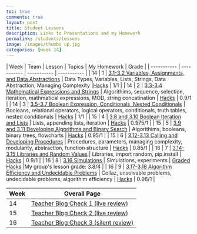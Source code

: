 ```yaml
---
toc: true
comments: true
layout: post
title: Student Lessons
description: Links to Presentations and my Homework
permalink: /students/lessons
image: /images/thumbs up.jpg
categories: [week 14]
---
```


| Week  |  Team      | Lesson | Topics  |  My Homework | Grade |
| ----------- | ----------- | ----------- | ----------- |
| 14          | 1          |   [3.1-3.2 Variables, Assignments, and Data Abstractions](https://alexac54767.github.io/Alexa-Fastpage/jupyter/python/week%2014/2022/11/26/group1lesson.html)   | Data Types, Variables, Lists, Strings, Data Abstraction, Managing Complexity |[Hacks](https://alexac54767.github.io/Alexa-Fastpage/students/groupone) | 1/1 |
| 14 | 2 | [3.3-3.4 Mathematical Expressions and Strings](https://hsinaditam.github.io/Tea_Lounge/wk2/2022/11/20/Lesson-presentation.html) | Algorithims, sequence, selection, iteration, mathmatical expressions, MOD, string concatination | [Hacks](https://alexac54767.github.io/Alexa-Fastpage/students/grouptwo) | 0.9/1 |
| 14 | 3 |  [3.5-3.7 Boolean Expression, Conditionals, Nested Conditionals](https://f1nnc.github.io/dolphins/lesson) | Booleans, relational operators, logical operators, conditionals, truth tables, nested conditionals | [Hacks](https://alexac54767.github.io/Alexa-Fastpage/students/groupthree)  | 1/1 |
| 15 | 4 |  [3.8 and 3.10 Boolean Iteration and Lists](https://teamorborb.github.io/TeamOrbOrb/lesson%20plans/2022/11/28/Unit_3.8_3.10.html) | Lists, appending lists, iteration | [Hacks](https://alexac54767.github.io/Alexa-Fastpage/students/groupfour) | 0.975/1 |
| 15 | 5 | [3.9 and 3.11 Developing Algorithms and Binary Search](https://gwang1224.github.io/repository_1/trimester%202%20student%20teaching/2022/12/02/unit3-9-11.html) | Algorithims, booleans, binary trees, flowcharts | [Hacks](https://alexac54767.github.io/Alexa-Fastpage/students/groupfive) | 0.95/1 |
| 15 | 6 | [3.12-3.13 Calling and Developing Procedures](https://davidvasilev1.github.io/group-tri2/2022/12/04/lesson3.12_3.13.html) | Procedures, parameters, managing complexity, modularity, abstraction, function structure | [Hacks](https://alexac54767.github.io/Alexa-Fastpage/students/groupsix)  | 0.85/1 |
| 16 | 7 | [3.14-3.15 Libraries and Random Values](https://davidvasilev1.github.io/group-tri2/2022/12/04/lesson3.12_3.13.html) | Libraries, import random, pip.install | [Hacks](https://alexac54767.github.io/Alexa-Fastpage/students/groupseven)  | 0.9/1 |
| 16 | 8 | [3.16 Simulations](https://srihitakott1213.github.io/TeamBaddies/studentlesson/simulations) | Simulations, experiments | [Graded Hacks](https://srihitakott1213.github.io/TeamBaddies/studentlesson/grades) |My group's lesson grade: 3.8/4 |
| 16 | 9 | [3.17-3.18 Algorithm Efficiency and Undecidable Problems](https://yashakhoshini.github.io/yasha-fastpages/2022/11/28/Quinn&Group.html) | Collaz, unsolvable problems, undecidable problems, algorithim efficiency | [Hacks](https://alexac54767.github.io/Alexa-Fastpage/students/groupnine) | 0.96/1 |




| Week  | Overall Page |
| ----------- | ----------- |
| 14 | [Teacher Blog Check 1 (live review)](https://github.com/alexac54767/Alexa-Fastpage/blob/master/_notebooks/2022-11-30-FirstWeekStudentLessons.ipynb) |
| 15 |  [Teacher Blog Check 2 (live review)](https://alexac54767.github.io/Alexa-Fastpage/studentlessons/weektwo)   |
| 16 | [Teacher Blog Check 3 (silent review)](https://alexac54767.github.io/Alexa-Fastpage/studentlessons/weekthree) |